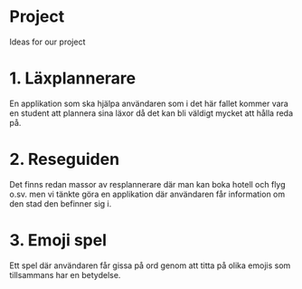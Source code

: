 # Project
Ideas for our project
# 1. Läxplannerare 
En applikation som ska hjälpa användaren som i det här fallet kommer vara en student att plannera sina läxor då det kan bli väldigt mycket att hålla reda på.
# 2. Reseguiden
Det finns redan massor av resplannerare där man kan boka hotell och flyg o.sv. men vi tänkte göra en applikation där användaren får information om den stad den befinner sig i.
# 3. Emoji spel
Ett spel där användaren får gissa på ord genom att titta på olika emojis som tillsammans har en betydelse.
